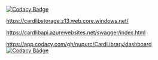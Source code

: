 
[![Codacy Badge](https://api.codacy.com/project/badge/Grade/2b3554f9e4194f7cb28ba5745fc43338)](https://app.codacy.com/gh/nupurc/CardLibrary?utm_source=github.com&utm_medium=referral&utm_content=nupurc/CardLibrary&utm_campaign=Badge_Grade)

https://cardlibstorage.z13.web.core.windows.net/

https://cardlibapi.azurewebsites.net/swagger/index.html

https://app.codacy.com/gh/nupurc/CardLibrary/dashboard
[![Codacy Badge](https://app.codacy.com/project/badge/Grade/eb7d8e310bee40b1bb9482f334a69d18)](https://www.codacy.com/gh/nupurc/CardLibrary/dashboard?utm_source=github.com&amp;utm_medium=referral&amp;utm_content=nupurc/CardLibrary&amp;utm_campaign=Badge_Grade)
